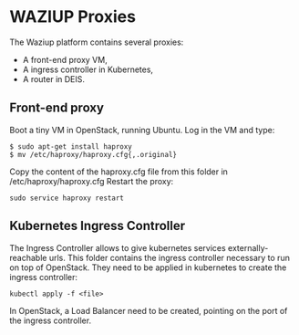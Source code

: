 
WAZIUP Proxies
==============

The Waziup platform contains several proxies:
- A front-end proxy VM,
- A ingress controller in Kubernetes,
- A router in DEIS.


Front-end proxy
---------------

Boot a tiny VM in OpenStack, running Ubuntu.
Log in the VM and type:

```
$ sudo apt-get install haproxy
$ mv /etc/haproxy/haproxy.cfg{,.original}
```
Copy the content of the haproxy.cfg file from this folder in /etc/haproxy/haproxy.cfg
Restart the proxy:
```
sudo service haproxy restart
```



Kubernetes Ingress Controller
-----------------------------

The Ingress Controller allows to give kubernetes services externally-reachable urls.
This folder contains the ingress controller necessary to run on top of OpenStack.
They need to be applied in kubernetes to create the ingress controller:

```
kubectl apply -f <file>
```


In OpenStack, a Load Balancer need to be created, pointing on the port of the ingress controller.
